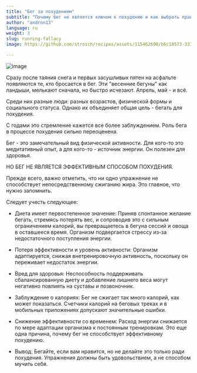 ```yaml
---
title: "Бег за похудением"
subtitle: "Почему бег не является ключом к похудению и как выбрать правильный подход."
author: "andron13"
language: ru
weight: 3
slug: running-fallacy
image: https://github.com/stroich/recipes/assets/115462690/b6c18573-3375-4506-85f7-743e2ab0c405

---
```


![image](https://github.com/stroich/recipes/assets/115462690/b6c18573-3375-4506-85f7-743e2ab0c405)

Сразу после таяния снега и первых засушливых пятен на асфальте появляются те, кто бросается в бег. Эти "весенние бегуны" как ландыши, мелькают сначала, но быстро исчезают. Апрель, май - и всё.

Среди них разные люди: разных возрастов, физической формы и социального статуса. Однако их объединяет общая цель - бегать для похудения.

С годами это стремление кажется все более заблуждением. Роль бега в процессе похудения сильно переоценена.

Бег - это замечательный вид физической активности. Для кого-то это медитативный опыт, а для кого-то - источник энергии. Он полезен для здоровья.

НО БЕГ НЕ ЯВЛЯЕТСЯ ЭФФЕКТИВНЫМ СПОСОБОМ ПОХУДЕНИЯ.

Прежде всего, важно отметить, что ни одно упражнение не способствует непосредственному сжиганию жира. Это главное, что нужно запомнить.

Следует учесть следующее:

- Диета имеет первостепенное значение: Приняв спонтанное желание бегать, стремясь потерять вес, и сопроводив это с сильным ограничением калорий, вы превращаетесь в бегуна сессий и овоща в оставшееся время. Организм подвергается стрессу из-за недостаточного поступления энергии.

- Потеря эффективности и уровень активности: Организм адаптируется, снижая внетренировочную активность, поскольку он переживает недостаток энергии.

- Вред для здоровья: Неспособность поддерживать сбалансированную диету и добавление лишнего веса могут негативно повлиять на суставы и позвоночник.

- Заблуждение о калориях: Бег не сжигает так много калорий, как может показаться. Счетчики калорий на беговых треках и в мобильных приложениях допускают значительные ошибки.

- Снижение эффективности со временем: Расход энергии снижается по мере адаптации организма к постоянным тренировкам. Это еще одна причина, почему бег не способствует эффективному похудению.

- Вывод: Бегайте, если вам нравится, но не делайте это только ради похудения. Упражнения должны быть удовольствием, а не способом мучить себя.




